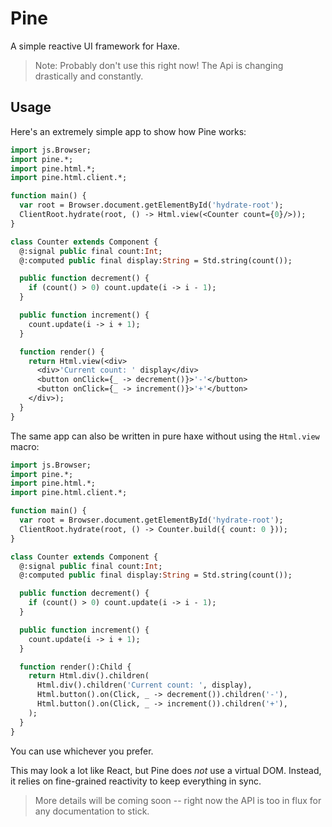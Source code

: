 Pine
====

A simple reactive UI framework for Haxe.

> Note: Probably don't use this right now! The Api is changing
> drastically and constantly.

Usage
-----

Here's an extremely simple app to show how Pine works:

```haxe
import js.Browser;
import pine.*;
import pine.html.*;
import pine.html.client.*;

function main() {
  var root = Browser.document.getElementById('hydrate-root');
  ClientRoot.hydrate(root, () -> Html.view(<Counter count={0}/>));
}

class Counter extends Component {
  @:signal public final count:Int;
  @:computed public final display:String = Std.string(count());

  public function decrement() {
    if (count() > 0) count.update(i -> i - 1);
  }

  public function increment() {
    count.update(i -> i + 1);
  }

  function render() {
    return Html.view(<div>
      <div>'Current count: ' display</div>
      <button onClick={_ -> decrement()}>'-'</button>
      <button onClick={_ -> increment()}>'+'</button>
    </div>);
  }
}

```

The same app can also be written in pure haxe without using the `Html.view` macro:

```haxe
import js.Browser;
import pine.*;
import pine.html.*;
import pine.html.client.*;

function main() {
  var root = Browser.document.getElementById('hydrate-root');
  ClientRoot.hydrate(root, () -> Counter.build({ count: 0 }));
}

class Counter extends Component {
  @:signal public final count:Int;
  @:computed public final display:String = Std.string(count());

  public function decrement() {
    if (count() > 0) count.update(i -> i - 1);
  }

  public function increment() {
    count.update(i -> i + 1);
  }

  function render():Child {
    return Html.div().children(
      Html.div().children('Current count: ', display),
      Html.button().on(Click, _ -> decrement()).children('-'),
      Html.button().on(Click, _ -> increment()).children('+'),
    );
  }
}
```

You can use whichever you prefer.

This may look a lot like React, but Pine does *not* use a virtual DOM. Instead, it relies on fine-grained reactivity to keep everything in sync. 

> More details will be coming soon -- right now the API is too in flux for any documentation to stick.

<!-- Creating SPAs
-------------

Pine has a built-in router that can be used to create single-page apps (and server-side rendering with islands ones as well, but we'll get into that in the next section).

Islands and SSR
--------------- -->
